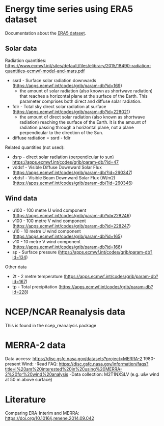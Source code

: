 # Energy time series using ERA5 dataset


Documentation about the
[ERA5 dataset](https://confluence.ecmwf.int/display/CKB/ERA5%3A+data+documentation).


## Solar data

Radiation quantities: https://www.ecmwf.int/sites/default/files/elibrary/2015/18490-radiation-quantities-ecmwf-model-and-mars.pdf


* ssrd - Surface solar radiation downwards (https://apps.ecmwf.int/codes/grib/param-db?id=169)
    - the amount of solar radiation (also known as shortwave radiation) that reaches a horizontal plane at the surface of the Earth. This parameter comprises both direct and diffuse solar radiation.
* fdir - Total sky direct solar radiation at surface (https://apps.ecmwf.int/codes/grib/param-db?id=228021)
    -  the amount of direct solar radiation (also known as shortwave radiation) reaching the surface of the Earth. It is the amount of radiation passing through a horizontal plane, not a plane perpendicular to the direction of the Sun.
* diffuse radiation = ssrd - fdir



Related quantities (not used):
* dsrp - direct solar radiation (perpendicular to sun) https://apps.ecmwf.int/codes/grib/param-db/?id=47
* vddsf - Visible Diffuse Downward Solar Flux (https://apps.ecmwf.int/codes/grib/param-db/?id=260347)
* vbdsf - Visible Beam Downward Solar Flux (W/m2) (https://apps.ecmwf.int/codes/grib/param-db/?id=260346)

## Wind data
* u100 - 100 metre U wind component (https://apps.ecmwf.int/codes/grib/param-db?id=228246)
* v100 - 100 metre V wind component (https://apps.ecmwf.int/codes/grib/param-db?id=228247)
* u10 - 10 metre U wind component (https://apps.ecmwf.int/codes/grib/param-db?id=165)
* v10 - 10 metre V wind component (https://apps.ecmwf.int/codes/grib/param-db?id=166)
* sp - Surface pressure (https://apps.ecmwf.int/codes/grib/param-db?id=134)

Other data
* 2t - 2 metre temperature (https://apps.ecmwf.int/codes/grib/param-db?id=167)
* tp - Total precipitation (https://apps.ecmwf.int/codes/grib/param-db?id=228)


# NCEP/NCAR Reanalysis data
This is found in the ncep_reanalysis package

# MERRA-2 data
Data access: https://disc.gsfc.nasa.gov/datasets?project=MERRA-2
1980-present
Wind: 
 -Read FAQ: https://disc.gsfc.nasa.gov/information/faqs?title=I%20am%20interested%20in%20using%20MERRA-2%20for%20wind%20analysis
 -Data collection: M2T1NXSLV (e.g. u&v wind at 50 m above surface)


# Literature

Comparing ERA-Interim and MERRA: https://doi.org/10.1016/j.renene.2014.09.042
